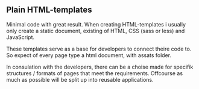 ## Plain HTML-templates

Minimal code with great result. When creating HTML-templates i usually only create a static document, existing of HTML, CSS (sass or less) and JavaScript.

These templates serve as a base for developers to connect theire code to. So expect of every page type a html document, with assats folder.

In consulation with the developers, there can be a choise made for specifik structures / formats of pages that meet the requirements. Offcourse as much as possible will be split up into reusable applications.
